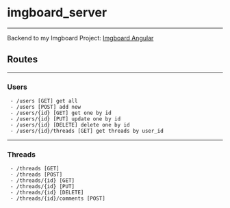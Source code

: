 # imgboard_server
----------
Backend to my Imgboard Project: [Imgboard Angular](https://github.com/yannikVole/angular_imgboard)


## Routes
----------
### Users
```
 - /users [GET] get all
 - /users [POST] add new
 - /users/{id} [GET] get one by id
 - /users/{id} [PUT] update one by id
 - /users/{id} [DELETE] delete one by id
 - /users/{id}/threads [GET] get threads by user_id
```
----------

### Threads
```
 - /threads [GET]
 - /threads [POST]
 - /threads/{id} [GET]
 - /threads/{id} [PUT]
 - /threads/{id} [DELETE]
 - /threads/{id}/comments [POST]
```
